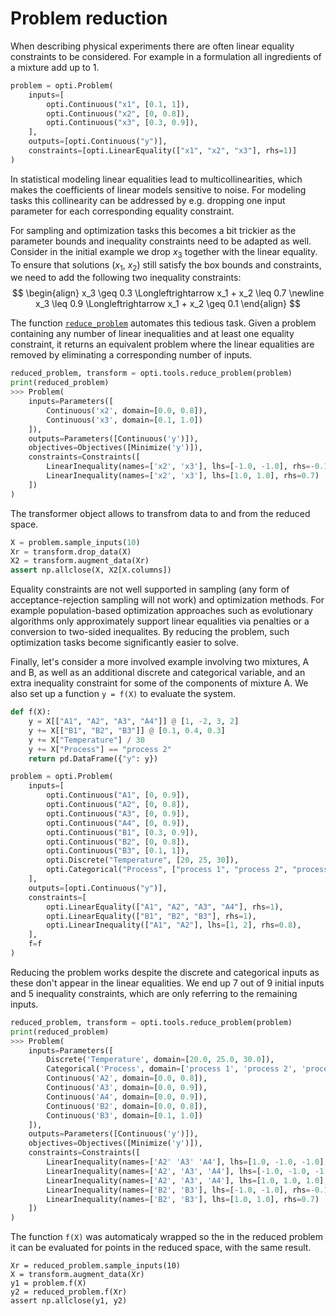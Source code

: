 # Problem reduction

When describing physical experiments there are often linear equality constraints to be considered.
For example in a formulation all ingredients of a mixture add up to 1. 

```python
problem = opti.Problem(
    inputs=[
        opti.Continuous("x1", [0.1, 1]),
        opti.Continuous("x2", [0, 0.8]),
        opti.Continuous("x3", [0.3, 0.9]),
    ],
    outputs=[opti.Continuous("y")],
    constraints=[opti.LinearEquality(["x1", "x2", "x3"], rhs=1)]
)
```

In statistical modeling linear equalities lead to multicollinearities, which makes the coefficients of linear models sensitive to noise.
For modeling tasks this collinearity can be addressed by e.g. dropping one input parameter for each corresponding equality constraint.

For sampling and optimization tasks this becomes a bit trickier as the parameter bounds and inequality constraints need to be adapted as well.
Consider in the initial example we drop $x_3$ together with the linear equality. 
To ensure that solutions ($x_1$, $x_2$) still satisfy the box bounds and constraints, we need to add the following two inequality constraints:
$$
\begin{align}
x_3 \geq 0.3 \Longleftrightarrow x_1 + x_2 \leq 0.7 \newline
x_3 \leq 0.9 \Longleftrightarrow x_1 + x_2 \geq 0.1
\end{align}
$$

The function [`reduce_problem`](/mopti/ref-tools/#opti.tools.reduce.reduce_problem) automates this tedious task.
Given a problem containing any number of linear inequalities and at least one equality constraint, it returns an equivalent problem where the linear equalities are removed by eliminating a corresponding number of inputs.

```python
reduced_problem, transform = opti.tools.reduce_problem(problem)
print(reduced_problem)
>>> Problem(
    inputs=Parameters([
        Continuous('x2', domain=[0.0, 0.8]), 
        Continuous('x3', domain=[0.1, 1.0])
    ]),
    outputs=Parameters([Continuous('y')]),
    objectives=Objectives([Minimize('y')]),
    constraints=Constraints([
        LinearInequality(names=['x2', 'x3'], lhs=[-1.0, -1.0], rhs=-0.1),
        LinearInequality(names=['x2', 'x3'], lhs=[1.0, 1.0], rhs=0.7)
    ])
)
```

The transformer object allows to transfrom data to and from the reduced space.

```python
X = problem.sample_inputs(10)
Xr = transform.drop_data(X)
X2 = transform.augment_data(Xr)
assert np.allclose(X, X2[X.columns])
```

Equality constraints are not well supported in sampling (any form of acceptance-rejection sampling will not work) and optimization methods. 
For example population-based optimization approaches such as evolutionary algorithms only approximately support linear equalities via penalties or a conversion to two-sided inequalites.
By reducing the problem, such optimization tasks become significantly easier to solve.

Finally, let's consider a more involved example involving two mixtures, A and B, as well as an additional discrete and categorical variable, and an extra inequality constraint for some of the components of mixture A.
We also set up a function `y = f(X)` to evaluate the system.

```python
def f(X):
    y = X[["A1", "A2", "A3", "A4"]] @ [1, -2, 3, 2]
    y += X[["B1", "B2", "B3"]] @ [0.1, 0.4, 0.3]
    y += X["Temperature"] / 30
    y += X["Process"] == "process 2"
    return pd.DataFrame({"y": y})

problem = opti.Problem(
    inputs=[
        opti.Continuous("A1", [0, 0.9]),
        opti.Continuous("A2", [0, 0.8]),
        opti.Continuous("A3", [0, 0.9]),
        opti.Continuous("A4", [0, 0.9]),
        opti.Continuous("B1", [0.3, 0.9]),
        opti.Continuous("B2", [0, 0.8]),
        opti.Continuous("B3", [0.1, 1]),
        opti.Discrete("Temperature", [20, 25, 30]),
        opti.Categorical("Process", ["process 1", "process 2", "process 3"])
    ],
    outputs=[opti.Continuous("y")],
    constraints=[
        opti.LinearEquality(["A1", "A2", "A3", "A4"], rhs=1),
        opti.LinearEquality(["B1", "B2", "B3"], rhs=1),
        opti.LinearInequality(["A1", "A2"], lhs=[1, 2], rhs=0.8),
    ],
    f=f
)
```

Reducing the problem works despite the discrete and categorical inputs as these don't appear in the linear equalities.
We end up 7 out of 9 initial inputs and 5 inequality constraints, which are only referring to the remaining inputs.
```python
reduced_problem, transform = opti.tools.reduce_problem(problem)
print(reduced_problem)
>>> Problem(
    inputs=Parameters([
        Discrete('Temperature', domain=[20.0, 25.0, 30.0]),
        Categorical('Process', domain=['process 1', 'process 2', 'process 3']),
        Continuous('A2', domain=[0.0, 0.8]),
        Continuous('A3', domain=[0.0, 0.9]),
        Continuous('A4', domain=[0.0, 0.9]),
        Continuous('B2', domain=[0.0, 0.8]),
        Continuous('B3', domain=[0.1, 1.0])
    ]),
    outputs=Parameters([Continuous('y')]),
    objectives=Objectives([Minimize('y')]),
    constraints=Constraints([
        LinearInequality(names=['A2' 'A3' 'A4'], lhs=[1.0, -1.0, -1.0], rhs=-0.2),
        LinearInequality(names=['A2', 'A3', 'A4'], lhs=[-1.0, -1.0, -1.0], rhs=-0.1),
        LinearInequality(names=['A2', 'A3', 'A4'], lhs=[1.0, 1.0, 1.0], rhs=1.0),
        LinearInequality(names=['B2', 'B3'], lhs=[-1.0, -1.0], rhs=-0.1),
        LinearInequality(names=['B2', 'B3'], lhs=[1.0, 1.0], rhs=0.7)
    ])
)
```

The function `f(X)` was automaticaly wrapped so the in the reduced problem it can be evaluated for points in the reduced space, with the same result.

```
Xr = reduced_problem.sample_inputs(10)
X = transform.augment_data(Xr)
y1 = problem.f(X)
y2 = reduced_problem.f(Xr)
assert np.allclose(y1, y2)
```
